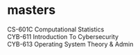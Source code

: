 # masters

CS-601C Computational Statistics <br>
CYB-611 Introduction To Cybersecurity <br>
CYB-613 Operating System Theory & Admin
